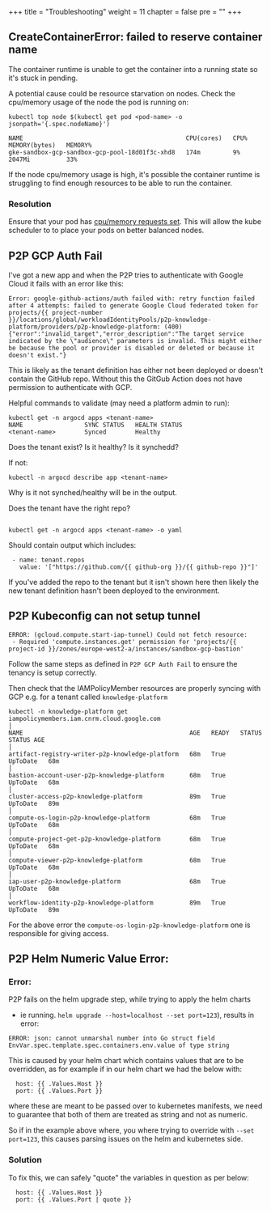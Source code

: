 +++
title = "Troubleshooting"
weight = 11
chapter = false
pre = ""
+++

## CreateContainerError: failed to reserve container name 
The container runtime is unable to get the container into a running state so it's stuck in pending. 

A potential cause could be resource starvation on nodes. Check the cpu/memory usage of the node the pod is running on:
```
kubectl top node $(kubectl get pod <pod-name> -o jsonpath='{.spec.nodeName}')

NAME                                             CPU(cores)   CPU%   MEMORY(bytes)   MEMORY%
gke-sandbox-gcp-sandbox-gcp-pool-18d01f3c-xhd8   174m         9%     2047Mi          33%
```

If the node cpu/memory usage is high, it's possible the container runtime is struggling to find enough resources to be able to run the container.

### Resolution
Ensure that your pod has [cpu/memory requests set](../resources). This will allow the kube scheduler to to place your pods on better balanced nodes.

## P2P GCP Auth Fail

I've got a new app and when the P2P tries to authenticate with Google Cloud it fails with an error like this:

```
Error: google-github-actions/auth failed with: retry function failed after 4 attempts: failed to generate Google Cloud federated token for projects/{{ project-number }}/locations/global/workloadIdentityPools/p2p-knowledge-platform/providers/p2p-knowledge-platform: (400) {"error":"invalid_target","error_description":"The target service indicated by the \"audience\" parameters is invalid. This might either be because the pool or provider is disabled or deleted or because it doesn't exist."}
```

This is likely as the tenant definition has either not been deployed or doesn't contain the GitHub repo. Without this the GitGub Action does not have permission to authenticate with GCP.

Helpful commands to validate (may need a platform admin to run):

```
kubectl get -n argocd apps <tenant-name>
NAME                 SYNC STATUS   HEALTH STATUS
<tenant-name>        Synced        Healthy
```

Does the tenant exist? Is it healthy? Is it synchedd?

If not:

```
kubectl -n argocd describe app <tenant-name>
```

Why is it not synched/healthy will be in the output.


Does the tenant have the right repo?

```

kubectl get -n argocd apps <tenant-name> -o yaml
```

Should contain output which includes:

```
 - name: tenant.repos
   value: '["https://github.com/{{ github-org }}/{{ github-repo }}"]'
```

If you've added the repo to the tenant but it isn't shown here then likely the new tenant definition hasn't been deployed to the environment.


## P2P Kubeconfig can not setup tunnel

```
ERROR: (gcloud.compute.start-iap-tunnel) Could not fetch resource:
 - Required 'compute.instances.get' permission for 'projects/{{ project-id }}/zones/europe-west2-a/instances/sandbox-gcp-bastion'
```

Follow the same steps as defined in `P2P GCP Auth Fail` to ensure the tenancy is setup correctly.

Then check that the IAMPolicyMember resources are properly syncing with GCP e.g. for a tenant called `knowledge-platform`

```
kubectl -n knowledge-platform get iampolicymembers.iam.cnrm.cloud.google.com                                                                                                                                                      │
NAME                                              AGE   READY   STATUS     STATUS AGE                                                                                                                                                                                            │
artifact-registry-writer-p2p-knowledge-platform   68m   True    UpToDate   68m                                                                                                                                                                                                   │
bastion-account-user-p2p-knowledge-platform       68m   True    UpToDate   68m                                                                                                                                                                                                   │
cluster-access-p2p-knowledge-platform             89m   True    UpToDate   89m                                                                                                                                                                                                   │
compute-os-login-p2p-knowledge-platform           68m   True    UpToDate   68m                                                                                                                                                                                                   │
compute-project-get-p2p-knowledge-platform        68m   True    UpToDate   68m                                                                                                                                                                                                   │
compute-viewer-p2p-knowledge-platform             68m   True    UpToDate   68m                                                                                                                                                                                                   │
iap-user-p2p-knowledge-platform                   68m   True    UpToDate   68m                                                                                                                                                                                                   │
workflow-identity-p2p-knowledge-platform          89m   True    UpToDate   89m
```

For the above error the `compute-os-login-p2p-knowledge-platform` one is responsible for giving access.  



## P2P Helm Numeric Value Error:
### Error:
P2P fails on the helm upgrade step, while trying to apply the helm charts 

- ie running. `helm upgrade --host=localhost --set port=123`), results in error: 


```
ERROR: json: cannot unmarshal number into Go struct field EnvVar.spec.template.spec.containers.env.value of type string
```

This is caused by your helm chart which contains values that are to be overridden, as for example if in our helm chart we had the below with:

```
  host: {{ .Values.Host }}
  port: {{ .Values.Port }}
```

where these are meant to be passed over to kubernetes manifests, we need to guarantee that both of them are treated as string and not as numeric. 

So if in the example above where, you where trying to override with `--set port=123`, this causes parsing issues on the helm and kubernetes side. 

### Solution
To fix this, we can safely "quote" the variables in question as per below:
```
  host: {{ .Values.Host }}
  port: {{ .Values.Port | quote }}
```
